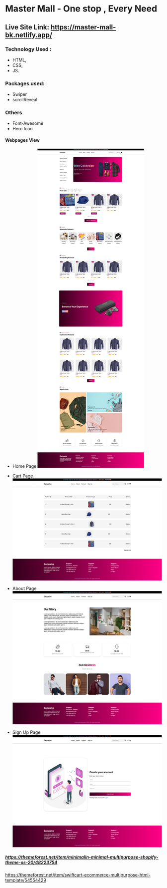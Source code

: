 # Master Mall - One stop , Every Need 
## Live Site Link: https://master-mall-bk.netlify.app/
### Technology Used : 
- HTML, 
- CSS, 
- JS. 

### Packages used:
- Swiper 
- scrollReveal

### Others
- Font-Awesome
- Hero Icon


#### Webpages View

- Home Page
![Alt text](./image/webPageImage/1.png)

- Cart Page
![Alt text](./image/webPageImage/2.png)


- About Page
![Alt text](./image/webPageImage/3.png)


- Sign Up Page
![Alt text](./image/webPageImage/4.png)





##### https://themeforest.net/item/minimalin-minimal-multipurpose-shopify-theme-os-20/48223754
https://themeforest.net/item/swiftcart-ecommerce-multipurpose-html-template/54554429